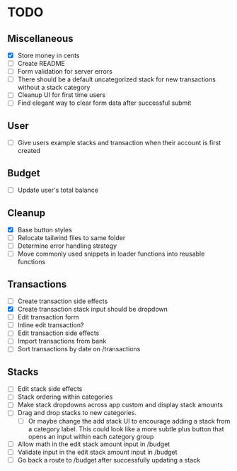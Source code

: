 # TODO

## Miscellaneous
- [x] Store money in cents
- [ ] Create README
- [ ] Form validation for server errors
- [ ] There should be a default uncategorized stack for new transactions without a stack category
- [ ] Cleanup UI for first time users
- [ ] Find elegant way to clear form data after successful submit

## User
- [ ] Give users example stacks and transaction when their account is first created
## Budget
- [ ] Update user's total balance
## Cleanup
- [x] Base button styles
- [ ] Relocate tailwind files to same folder
- [ ] Determine error handling strategy
- [ ] Move commonly used snippets in loader functions into reusable functions

## Transactions
- [ ] Create transaction side effects
- [x] Create transaction stack input should be dropdown
- [ ] Edit transaction form
- [ ] Inline edit transaction?
- [ ] Edit transaction side effects
- [ ] Import transactions from bank
- [ ] Sort transactions by date on /transactions

## Stacks
- [ ] Edit stack side effects
- [ ] Stack ordering within categories
- [ ] Make stack dropdowns across app custom and display stack amounts
- [ ] Drag and drop stacks to new categories.
  - [ ] Or maybe change the add stack UI to encourage adding a stack from a category label. This could look like a more subtle plus button that opens an input within each category group
- [ ] Allow math in the edit stack amount input in /budget
- [ ] Validate input in the edit stack amount input in /budget
- [ ] Go back a route to /budget after successfully updating a stack
